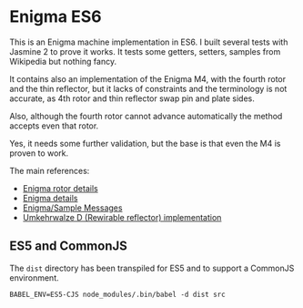 # Enigma ES6

This is an Enigma machine implementation in ES6. I built several tests with
Jasmine 2 to prove it works. It tests some getters, setters, samples from
Wikipedia but nothing fancy.

It contains also an implementation of the Enigma M4, with the fourth rotor and
the thin reflector, but it lacks of constraints and the terminology is not
accurate, as 4th rotor and thin reflector swap pin and plate sides.

Also, although the fourth rotor cannot advance automatically the method accepts
even that rotor.

Yes, it needs some further validation, but the base is that even the M4 is proven to work.

The main references:

 * [Enigma rotor details](https://en.wikipedia.org/wiki/Enigma_rotor_details)
 * [Enigma details](http://users.telenet.be/d.rijmenants/en/enigmatech.htm#steppingmechanism)
 * [Enigma/Sample Messages](http://wiki.franklinheath.co.uk/index.php/Enigma/Sample_Messages)
 * [Umkehrwalze D (Rewirable reflector) implementation](http://www.cryptomuseum.com/crypto/enigma/ukwd/index.htm)

## ES5 and CommonJS

The `dist` directory has been transpiled for ES5 and to support a CommonJS environment.

    BABEL_ENV=ES5-CJS node_modules/.bin/babel -d dist src
